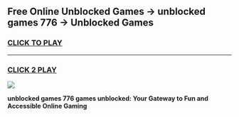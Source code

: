 
## Free Online Unblocked Games → unblocked games 776 → Unblocked Games
<h3>
<a href="https://premium.freeplayer.one?title=unblocked_games_776&ref=21F">CLICK TO PLAY</a></h3>
<hr>

<h3>
<a href="https://premium.freeplayer.one?title=unblocked_games_776&ref=21F">CLICK 2 PLAY</a>
  
</h3>

<a href="https://premium.freeplayer.one?title=unblocked_games_776&ref=21F/"><img src="https://clearcache.store/games.png"></a>


**unblocked games 776 games unblocked: Your Gateway to Fun and Accessible Online Gaming**
